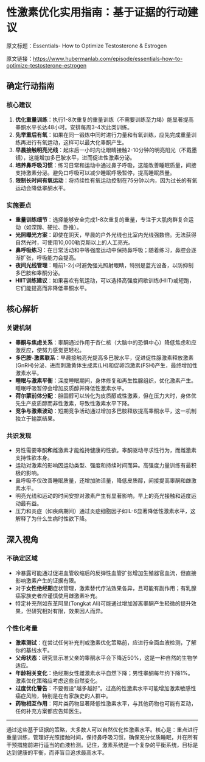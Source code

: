 # 性激素优化实用指南：基于证据的行动建议

原文标题：Essentials- How to Optimize Testosterone & Estrogen

原文链接：https://www.hubermanlab.com/episode/essentials-how-to-optimize-testosterone-estrogen

## 确定行动指南

### 核心建议
1. **优化重量训练**：执行1-8次重复的重量训练（不需要训练至力竭）能显著提高睾酮水平长达48小时。安排每周3-4次此类训练。
2. **先举重后有氧**：如果在同一锻炼中同时进行力量和有氧训练，应先完成重量训练再进行有氧运动，这样可以最大化睾酮产生。
3. **早晨接触明亮光线**：起床后一小时内让眼睛接触2-10分钟的明亮阳光（不戴墨镜），这能增加多巴胺水平，进而促进性激素分泌。
4. **培养鼻呼吸习惯**：练习日常和运动中通过鼻子呼吸，这能改善睡眠质量，间接支持激素分泌。避免口呼吸可以减少睡眠呼吸暂停，提高睡眠质量。
5. **限制长时间有氧运动**：将持续性有氧运动控制在75分钟以内，因为过长的有氧运动会降低睾酮水平。

### 实施要点
- **重量训练细节**：选择能够安全完成1-8次重复的重量，专注于大肌肉群复合运动（如深蹲、硬拉、卧推）。
- **光照曝光方案**：即使在阴天，早晨的户外光线也比室内光线强数倍。无法获得自然光时，可使用10,000勒克斯以上的人工亮光。
- **鼻呼吸练习**：在日常活动和中等强度运动中保持鼻呼吸；随着练习，鼻腔会逐渐扩张，呼吸能力会提高。
- **夜间光线管理**：睡前1-2小时避免强光照射眼睛，特别是蓝光设备，以防抑制多巴胺和睾酮分泌。
- **HIIT训练建议**：如果喜欢有氧运动，可以选择高强度间歇训练(HIIT)或短跑，它们能提高而非降低睾酮水平。

## 核心解析

### 关键机制
- **睾酮与焦虑关系**：睾酮通过作用于杏仁核（大脑中的恐惧中心）降低焦虑和应激反应，使努力感觉更轻松。
- **多巴胺-激素联系**：早晨接触亮光提高多巴胺水平，促进促性腺激素释放激素(GnRH)分泌，进而刺激黄体生成素(LH)和促卵泡激素(FSH)产生，最终增加性激素水平。
- **睡眠与激素平衡**：深度睡眠期间，身体修复和再生性腺组织，优化激素产生。睡眠呼吸暂停会增加皮质醇并降低性激素水平。
- **荷尔蒙前体分配**：胆固醇可以转化为皮质醇或性激素，但在压力大时，身体优先生产皮质醇而非性激素，导致性激素水平下降。
- **竞争与激素波动**：短期竞争活动通过增加多巴胺释放提高睾酮水平，这一机制独立于输赢结果。

### 共识发现
- 男性需要睾酮**和**雌激素才能维持健康的性欲。睾酮驱动寻求性行为，而雌激素支持性欲本身。
- 运动对激素的影响因运动类型、强度和持续时间而异。高强度力量训练有最积极的影响。
- 鼻呼吸不仅改善睡眠质量，还增加肺活量，降低皮质醇，间接提高睾酮和雌激素水平。
- 明亮光线和运动的时间安排对激素产生有显著影响，早上的亮光接触和适度运动最有益。
- 压力和炎症（如疾病期间）通过炎症细胞因子如IL-6显著降低性激素水平，这解释了为什么生病时性欲下降。

## 深入视角

### 不确定区域
- 冷暴露可能通过促进血管收缩后的反弹性血管扩张增加生殖器官血流，但直接影响激素产生的证据有限。
- 对于**女性绝经期**症状管理，激素替代疗法效果各异，且可能有副作用；有乳腺癌家族史者应谨慎使用雌激素补充。
- 特定补充剂如东革阿里(Tongkat Ali)可能通过增加游离睾酮产生轻微的提升效果，但研究相对有限，效果因人而异。

### 个性化考量
- **激素测试**：在尝试任何补充剂或激素优化策略前，应进行全面血液检测，了解你的基线水平。
- **父母状态**：研究显示准父亲的睾酮水平会下降近50%，这是一种自然的生物学适应。
- **年龄相关变化**：绝经期女性雌激素水平自然下降；男性睾酮每年约下降1%。激素优化策略应考虑这些自然变化。
- **过度优化警告**：不要假设"越多越好"。过高的性激素水平可能增加激素敏感性癌症风险，特别是在有家族史的人群中。
- **药物相互作用**：阿片类药物显著降低性激素水平，与其他药物也可能有互动，任何补充方案都应告知医生。

---

通过这些基于证据的策略，大多数人可以自然优化性激素水平。核心是：重点进行重量训练，管理好光照接触时间，保持鼻呼吸习惯，确保充分优质睡眠，并在所有干预措施前进行适当的血液检测。记住，激素系统是一个复杂的平衡系统，目标是达到健康的平衡，而非盲目追求最高水平。
